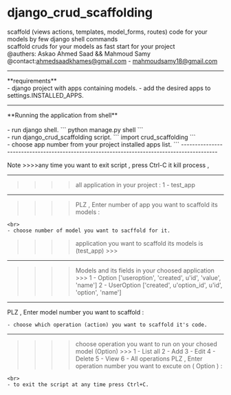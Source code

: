 # django_crud_scaffolding
scaffold (views actions, templates, model_forms, routes) code for your models by few django shell commands
<br>scaffold cruds for your models as fast start for your project
<br>@authers: Askao Ahmed Saad && Mahmoud Samy
<br>@contact:ahmedsaadkhames@gmail.com - mahmoudsamy18@gmail.com
<hr>
**requirements**<br>
- django project with apps containing models.
- add the desired apps to settings.INSTALLED_APPS.

<hr>
**Running the application from shell**<br><br>
- run django shell.
```
python manage.py shell
```
<br>
- run django_crud_scaffolding script.
```
import crud_scaffolding
```
<br>
- choose app number from your project installed apps list.
```
-------------------------------------------------------------------------------------------
 
Note >>>>any time you want to exit script , press Ctrl-C it kill process , 
 
-------------------------------------------------------------------------------------------
 
 >>>> all application in your project : 
1 - test_app
_________________________________________________________
 >>>> PLZ , Enter number of app you want to scaffold its models : 
```
<br>
- choose number of model you want to sacffold for it.
```
 >>>> application you want to scaffold its models is (test_app) >>> 
_________________________________________________________
 >>>> Models and its fields in your choosed application >>> 
1 - Option
['useroption', 'created', u'id', 'value', 'name']
2 - UserOption
['created', u'option_id', u'id', 'option', 'name']
_________________________________________________________
PLZ , Enter model number you want to scaffold : 
```
- choose which operation (action) you want to scaffold it's code.
```
_________________________________________________________
 >>>> choose operation you want to run on your chosed model (Option) >>> 
1 - List all
2 - Add
3 - Edit
4 - Delete
5 - View
6 - All operations
PLZ , Enter operation number you want to excute on ( Option ) :
```
<br>
- to exit the script at any time press Ctrl+C.
